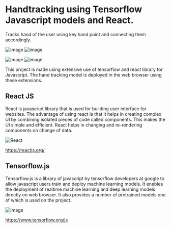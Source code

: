 # Handtracking using Tensorflow Javascript models and React.
Tracks hand of the user using key hand point and connecting them accordingly.

![image](https://user-images.githubusercontent.com/78751003/120967523-2a593800-c785-11eb-9904-a809f8e31aca.png)    ![image](https://user-images.githubusercontent.com/78751003/120967534-2decbf00-c785-11eb-9a0f-46ca3a0a91c4.png)

![image](https://user-images.githubusercontent.com/78751003/120967964-d733b500-c785-11eb-8e30-dd43c04ecf42.png)    ![image](https://user-images.githubusercontent.com/78751003/120967825-a0f63580-c785-11eb-9f59-eaa127fbbf89.png)






This project is made using extensive use of tensorflow and react library for Javascript. The hand tracking model is deployed in the web browser using these extensions.

## React JS

React is javascript library that is used for building user interface for websites. The advantage of using react is that it helps in creating complex UI by combining isolated pieces of code called components. This makes the UI simple and efficient. React helps in changing and re-rendering components on change of data.

![React](https://user-images.githubusercontent.com/78751003/119483887-14a24680-bd73-11eb-92fa-10da7c6f25bd.PNG)

https://reactjs.org/
## Tensorflow.js

Tensorflow.js is a library of javascript by tensorflow developers at google to allow javascript users train and deploy machine learning models. It enebles the deployment of realtime machine learning and deep learning models directly on web browser. It also provides a number of pretrained models one of which is used on the project.

![image](https://user-images.githubusercontent.com/78751003/120968887-1ca4b200-c787-11eb-883b-2ff11e562890.png)

https://www.tensorflow.org/js

